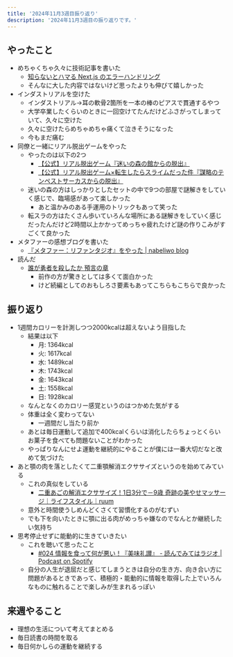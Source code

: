 ```yaml
---
title: '2024年11月3週目振り返り'
description: '2024年11月3週目の振り返りです。'
---
```


## やったこと

- めちゃくちゃ久々に技術記事を書いた
  -  [知らないとハマる Next.js のエラーハンドリング](https://zenn.dev/nabeliwo/articles/02f8cfcc596bb9)
  - そんなに大した内容ではないけど思ったよりも伸びて嬉しかった
- インダストリアルを空けた
  - インダストリアル→耳の軟骨2箇所を一本の棒のピアスで貫通するやつ
  - 大学卒業したくらいのときに一回空けてたんだけどふさがってしまっていて、久々に空けた
  - 久々に空けたらめちゃめちゃ痛くて泣きそうになった
  - 今もまだ痛む
- 同僚と一緒にリアル脱出ゲームをやった
  - やったのは以下の2つ
    - [【公式】リアル脱出ゲーム『迷いの森の館からの脱出』](https://mysterycircus.jp/s/9magic/)
    - [【公式】リアル脱出ゲーム×転生したらスライムだった件『謀略のテンペストサーカスからの脱出』](https://realdgame.jp/s/tensura/)
  - 迷いの森の方はしっかりとしたセットの中で9つの部屋で謎解きをしていく感じで、臨場感があって楽しかった
    - あと温かみのある手運用のトリックもあって笑った
  - 転スラの方はたくさん歩いていろんな場所にある謎解きをしていく感じだったんだけど2時間以上かかってめっちゃ疲れたけど謎の作りこみがすごくて良かった
- メタファーの感想ブログを書いた
  - [『メタファー：リファンタジオ』をやった | nabeliwo blog](https://www.nabeliwo.blue/blog/2024/11/metaphor-re-fantazio)
- 読んだ
  - [誰が勇者を殺したか 預言の章](https://www.amazon.co.jp/dp/4041152305)
    - 前作の方が驚きとしては多くて面白かった
    - けど続編としてのおもしろさ要素もあってこちらもこちらで良かった

## 振り返り

- 1週間カロリーを計測しつつ2000kcalは超えないよう目指した
  - 結果は以下
    - 月: 1364kcal
    - 火: 1617kcal
    - 水: 1489kcal
    - 木: 1743kcal
    - 金: 1643kcal
    - 土: 1558kcal
    - 日: 1928kcal
  - なんとなくのカロリー感覚というのはつかめた気がする
  - 体重は全く変わってない
    - 一週間だし当たり前か
  - あとは毎日運動して追加で400kcalくらいは消化したらちょっとくらいお菓子を食べても問題ないことがわかった
  - やっぱりなんにせよ運動を継続的にやることが僕には一番大切だなと改めて気づけた
- あと顎の肉を落としたくて二重顎解消エクササイズというのを始めてみている
  - これの真似をしている
    - [二重あごの解消エクササイズ！1日3分で－9歳 奇跡の美やせマッサージ｜ライフスタイル｜ruum](https://www.ruum.me/shop/cms/article_1000326.aspx)
  - 意外と時間使うしめんどくさくて習慣化するのがむずい
  - でも下を向いたときに顎に出る肉がめっちゃ嫌なのでなんとか継続したい気持ち
- 思考停止せずに能動的に生きていきたい
  - これを聴いて思ったこと
    - [#024 情報を食って何が悪い！『美味礼讃』 - 読んでみてはラジオ | Podcast on Spotify](https://open.spotify.com/episode/447Apyi3WzVKtzniGh9N15)
  - 自分の人生が退屈だと感じてしまうときは自分の生き方、向き合い方に問題があるときであって、積極的・能動的に情報を取得した上でいろんなものに触れることで楽しみが生まれるっぽい

## 来週やること

- 理想の生活について考えてまとめる
- 毎日読書の時間を取る
- 毎日何かしらの運動を継続する


